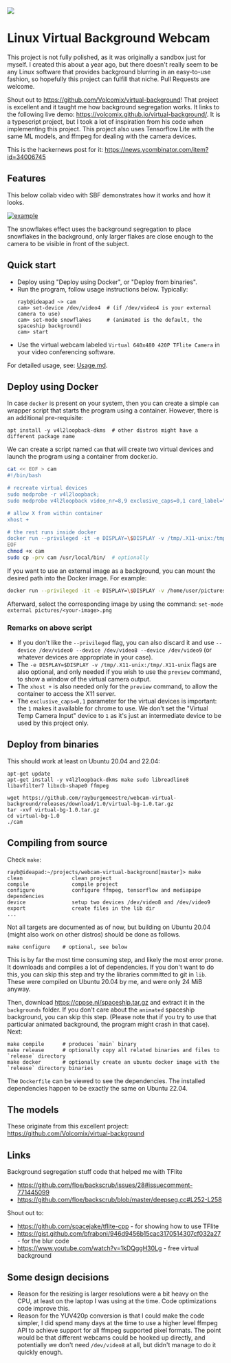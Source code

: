 <img src="https://cppse.nl/webcam-virtual-background.png">

# Linux Virtual Background Webcam

This project is not fully polished, as it was originally a sandbox just for
myself. I created this about a year ago, but there doesn't really seem to be
any Linux software that provides background blurring in an easy-to-use fashion,
so hopefully this project can fulfill that niche. Pull Requests are welcome.

Shout out to https://github.com/Volcomix/virtual-background! That project is
excellent and it taught me how background segregation works. It links to the
following live demo: https://volcomix.github.io/virtual-background/. It is a
typescript project, but I took a lot of inspiration from his code when
implementing this project. This project also uses Tensorflow Lite with the same
ML models, and ffmpeg for dealing with the camera devices.

This is the hackernews post for it: https://news.ycombinator.com/item?id=34006745

## Features

This below collab video with SBF demonstrates how it works and how it looks.

[![example](https://img.youtube.com/vi/DIcuFBXAKJc/0.jpg)](https://www.youtube.com/watch?v=DIcuFBXAKJc)

The snowflakes effect uses the background segregation to place snowflakes in
the background, only larger flakes are close enough to the camera to be visible
in front of the subject.

## Quick start

- Deploy using "Deploy using Docker", or "Deploy from binaries".
- Run the program, follow usage instructions below. Typically:
  ```
  rayb@ideapad ~> cam
  cam> set-device /dev/video4  # (if /dev/video4 is your external camera to use)
  cam> set-mode snowflakes     # (animated is the default, the spaceship background)
  cam> start
  ```
- Use the virtual webcam labeled `Virtual 640x480 420P TFlite Camera` in your
  video conferencing software.

For detailed usage, see: [Usage.md](Usage.md).

## Deploy using Docker

In case `docker` is present on your system, then you can create a simple `cam`
wrapper script that starts the program using a container.
However, there is an additional pre-requisite:

    apt install -y v4l2loopback-dkms  # other distros might have a different package name

We can create a script named `cam` that will create two virtual devices and
launch the program using a container from docker.io.

```bash
cat << EOF > cam
#!/bin/bash

# recreate virtual devices
sudo modprobe -r v4l2loopback;
sudo modprobe v4l2loopback video_nr=8,9 exclusive_caps=0,1 card_label="Virtual Temp Camera Input","Virtual 640x480 420P TFlite Camera";

# allow X from within container
xhost +

# the rest runs inside docker
docker run --privileged -it -e DISPLAY=\$DISPLAY -v /tmp/.X11-unix:/tmp/.X11-unix docker.io/rayburgemeestre/virtual-bg:1.0
EOF
chmod +x cam
sudo cp -prv cam /usr/local/bin/  # optionally
```

If you want to use an external image as a background, you can mount the desired path into the Docker image. For example:

```bash
docker run --privileged -it -e DISPLAY=\$DISPLAY -v /home/user/pictures:/release/pictures -v /tmp/.X11-unix:/tmp/.X11-unix docker.io/rayburgemeestre/virtual-bg:1.0
```

Afterward, select the corresponding image by using the command: `set-mode external pictures/<your-image>.png `

### Remarks on above script

- If you don't like the `--privileged` flag, you can also discard it and use
  `--device /dev/video0 --device /dev/video8 --device /dev/video9` (or whatever
  devices are appropriate in your case).
- The `-e DISPLAY=$DISPLAY -v /tmp/.X11-unix:/tmp/.X11-unix` flags are also
  optional, and only needed if you wish to use the `preview` command, to show a
  window of the virtual camera output.
- The `xhost +` is also needed only for the `preview` command, to allow the
  container to access the X11 server.
- The `exclusive_caps=0,1` parameter for the virtual devices is important: the
  `1` makes it available for chrome to use. We don't set the "Virtual Temp
  Camera Input" device to `1` as it's just an intermediate device to be used by
  this project only.

## Deploy from binaries

This should work at least on Ubuntu 20.04 and 22.04:

    apt-get update
    apt-get install -y v4l2loopback-dkms make sudo libreadline8 libavfilter7 libxcb-shape0 ffmpeg

    wget https://github.com/rayburgemeestre/webcam-virtual-background/releases/download/1.0/virtual-bg-1.0.tar.gz
    tar -xvf virtual-bg-1.0.tar.gz
    cd virtual-bg-1.0
    ./cam

## Compiling from source

Check `make`:

    rayb@ideapad:~/projects/webcam-virtual-background[master]> make
    clean                clean project
    compile              compile project
    configure            configure ffmpeg, tensorflow and mediapipe dependencies
    device               setup two devices /dev/video8 and /dev/video9
    export               create files in the lib dir
    ...

Not all targets are documented as of now, but building on Ubuntu 20.04 (might
also work on other distros) should be done as follows.

    make configure    # optional, see below

This is by far the most time consuming step, and likely the most error prone.
It downloads and compiles a lot of dependencies. If you don't want to do this,
you can skip this step and try the libraries committed to git in `lib`. These
were compiled on Ubuntu 20.04 by me, and were only 24 MiB anyway.

Then, download https://cppse.nl/spaceship.tar.gz and extract it in the
`backgrounds` folder. If you don't care about the `animated` spaceship
background, you can skip this step. (Please note that if you try to use that
particular animated background, the program might crash in that case). Next:

    make compile      # produces `main` binary
    make release      # optionally copy all related binaries and files to `release` directory
    make docker       # optionally create an ubuntu docker image with the `release` directory binaries

The `Dockerfile` can be viewed to see the dependencies. The installed
dependencies happen to be exactly the same on Ubuntu 22.04.

## The models

These originate from this excellent project:
https://github.com/Volcomix/virtual-background

## Links

Background segregation stuff code that helped me with TFlite

- https://github.com/floe/backscrub/issues/28#issuecomment-771445099
- https://github.com/floe/backscrub/blob/master/deepseg.cc#L252-L258

Shout out to:

- https://github.com/spacejake/tflite-cpp - for showing how to use TFlite
- https://gist.github.com/bfraboni/946d9456b15cac3170514307cf032a27 - for the blur code
- https://www.youtube.com/watch?v=1kDQggH30Lg - free virtual background

## Some design decisions

- Reason for the resizing is larger resolutions were a bit heavy on the CPU, at
  least on the laptop I was using at the time. Code optimizations code improve
  this.
- Reason for the YUV420p conversion is that I could make the code simpler, I
  did spend many days at the time to use a higher level ffmpeg API to achieve
  support for all ffmpeg supported pixel formats. The point would be that
  different webcams could be hooked up directly, and potentially we don't need
  `/dev/video8` at all, but didn't manage to do it quickly enough.
